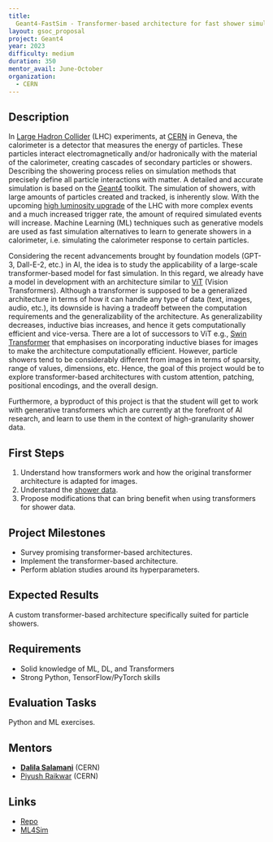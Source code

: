 ```yaml
---
title:
  Geant4-FastSim - Transformer-based architecture for fast shower simulation
layout: gsoc_proposal
project: Geant4
year: 2023
difficulty: medium
duration: 350
mentor_avail: June-October
organization:
  - CERN
---
```


## Description

In
[Large Hadron Collider](https://home.cern/science/accelerators/large-hadron-collider)
(LHC) experiments, at [CERN](https://home.cern/) in Geneva, the calorimeter is a
detector that measures the energy of particles. These particles interact
electromagnetically and/or hadronically with the material of the calorimeter,
creating cascades of secondary particles or showers. Describing the showering
process relies on simulation methods that precisely define all particle
interactions with matter. A detailed and accurate simulation is based on the
[Geant4](https://geant4.web.cern.ch/) toolkit. The simulation of showers, with
large amounts of particles created and tracked, is inherently slow. With the
upcoming [high luminosity upgrade](https://hilumilhc.web.cern.ch/) of the LHC
with more complex events and a much increased trigger rate, the amount of
required simulated events will increase. Machine Learning (ML) techniques such
as generative models are used as fast simulation alternatives to learn to
generate showers in a calorimeter, i.e. simulating the calorimeter response to
certain particles.

Considering the recent advancements brought by foundation models (GPT-3,
Dall-E-2, etc.) in AI, the idea is to study the applicability of a large-scale
transformer-based model for fast simulation. In this regard, we already have a
model in development with an architecture similar to
[ViT](https://arxiv.org/abs/2010.11929) (Vision Transformers). Although a
transformer is supposed to be a generalized architecture in terms of how it can
handle any type of data (text, images, audio, etc.), its downside is having a
tradeoff between the computation requirements and the generalizability of the
architecture. As generalizability decreases, inductive bias increases, and hence
it gets computationally efficient and vice-versa. There are a lot of successors
to ViT e.g., [Swin Transformer](https://arxiv.org/abs/2103.14030) that
emphasises on incorporating inductive biases for images to make the architecture
computationally efficient. However, particle showers tend to be considerably
different from images in terms of sparsity, range of values, dimensions, etc.
Hence, the goal of this project would be to explore transformer-based
architectures with custom attention, patching, positional encodings, and the
overall design.

Furthermore, a byproduct of this project is that the student will get to work
with generative transformers which are currently at the forefront of AI
research, and learn to use them in the context of high-granularity shower data.

## First Steps

1. Understand how transformers work and how the original transformer
   architecture is adapted for images.
2. Understand the [shower data](https://zenodo.org/record/6366324#.Y-DJ9ezMKdY).
3. Propose modifications that can bring benefit when using transformers for
   shower data.

## Project Milestones

- Survey promising transformer-based architectures.
- Implement the transformer-based architecture.
- Perform ablation studies around its hyperparameters.

## Expected Results

A custom transformer-based architecture specifically suited for particle
showers.

## Requirements

- Solid knowledge of ML, DL, and Transformers
- Strong Python, TensorFlow/PyTorch skills

## Evaluation Tasks

Python and ML exercises.

## Mentors

- **[Dalila Salamani](mailto:dalila.salamani@cern.ch)** (CERN)
- [Piyush Raikwar](mailto:piyush.raikwar@cern.ch) (CERN)

## Links

- [Repo](https://gitlab.cern.ch/praikwar/ml4fastsim/-/tree/pytorch_port)
- [ML4Sim](https://g4fastsim.web.cern.ch/)
